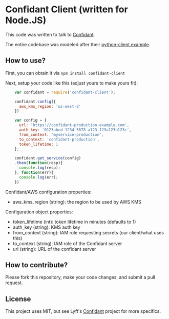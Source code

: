 # Confidant Client (written for Node.JS)

This code was written to talk to [Confidant](http://lyft.github.io/confidant/).

The entire codebase was modeled after their [python-client example](https://github.com/lyft/confidant/blob/master/confidant_client.py).

## How to use?

First, you can obtain it via `npm install confidant-client`

Next, setup your code like this (adjust yours to make yours fit):

```javascript
    var confidant = require('confidant-client');

    confidant.config({
      aws_kms_region: 'us-west-2'
    })

    var config = {
      url: 'https://confidant-production.example.com',
      auth_key: '0123abcd-1234-5678-a123-123a123b123c',
      from_context: 'myservice-production',
      to_context: 'confidant-production',
      token_lifetime: 1
    };

    confidant.get_service(config)
    .then(function(resp){
      console.log(resp);
    }, function(err){
      console.log(err);
    })
```

Confidant/AWS configuration properties:

- aws_kms_region (string): the region to be used by AWS KMS

Configuration object properties:

- token_lifetime (int): token lifetime in minutes (defaults to 1)
- auth_key (string): KMS auth key
- from_context (string): IAM role requesting secrets (our client/what uses this)
- to_context (string): IAM role of the Confidant server
- url (string): URL of the confidant server

## How to contribute?

Please fork this repository, make your code changes, and submit a pull request.

## License

This project uses MIT, but see Lyft's [Confidant](http://lyft.github.io/confidant/) project for more specifics.
